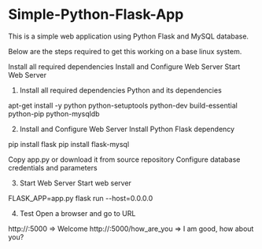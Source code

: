 # Simple-Python-Flask-App
This is a simple web application using Python Flask and MySQL database.

Below are the steps required to get this working on a base linux system.

Install all required dependencies
Install and Configure Web Server
Start Web Server


1. Install all required dependencies
Python and its dependencies

apt-get install -y python python-setuptools python-dev build-essential python-pip python-mysqldb

2. Install and Configure Web Server
Install Python Flask dependency

pip install flask
pip install flask-mysql


Copy app.py or download it from source repository
Configure database credentials and parameters

3. Start Web Server
Start web server

FLASK_APP=app.py flask run --host=0.0.0.0

4. Test
Open a browser and go to URL

http://<IP>:5000                            => Welcome
http://<IP>:5000/how_are_you                => I am good, how about you?
